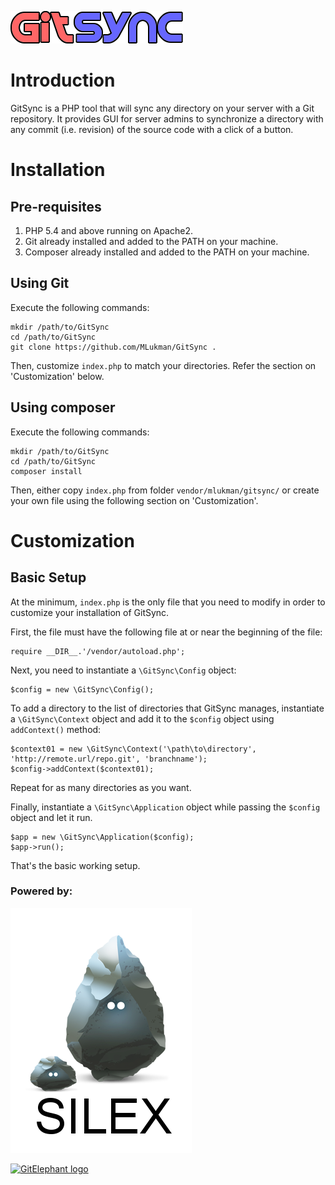 ![GitSync logo](ui/gitsync.png)
# Introduction

GitSync is a PHP tool that will sync any directory on your server with a Git repository. It provides GUI for server admins to synchronize a directory with any commit (i.e. revision) of the source code with a click of a button.

# Installation

## Pre-requisites

1. PHP 5.4 and above running on Apache2.
2. Git already installed and added to the PATH on your machine.
3. Composer already installed and added to the PATH on your machine.

## Using Git

Execute the following commands:

    mkdir /path/to/GitSync
    cd /path/to/GitSync
    git clone https://github.com/MLukman/GitSync .

Then, customize `index.php` to match your directories. Refer the section on 'Customization' below.

## Using composer

Execute the following commands:

    mkdir /path/to/GitSync
    cd /path/to/GitSync
    composer install

Then, either copy `index.php` from folder `vendor/mlukman/gitsync/` or create your own file using the following section on 'Customization'.

# Customization

## Basic Setup
At the minimum, `index.php` is the only file that you need to modify in order to customize your installation of GitSync.

First, the file must have the following file at or near the beginning of the file:

	require __DIR__.'/vendor/autoload.php';

Next, you need to instantiate a `\GitSync\Config` object:

	$config = new \GitSync\Config();

To add a directory to the list of directories that GitSync manages, instantiate a `\GitSync\Context` object and add it to the `$config` object using `addContext()` method:

	$context01 = new \GitSync\Context('\path\to\directory', 'http://remote.url/repo.git', 'branchname');
    $config->addContext($context01);

Repeat for as many directories as you want.

Finally, instantiate a `\GitSync\Application` object while passing the `$config` object and let it run.

	$app = new \GitSync\Application($config);
	$app->run();

That's the basic working setup.

### Powered by:

[![Silex logo](ui/logo-silex.png)](http://silex.sensiolabs.org)

[![GitElephant logo](https://github.com/matteosister/GitElephant/raw/1.1.0/graphics/gitelephant_600.png)](http://gitelephant.cypresslab.net/)

